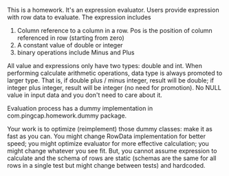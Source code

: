 This is a homework.
It's an expression evaluator. Users provide expression with row data to evaluate.
The expression includes 

1. Column reference to a column in a row. Pos is the position of column referenced in row (starting from zero)
2. A constant value of double or integer
3. binary operations include Minus and Plus

All value and expressions only have two types: double and int. When performing calculate arithmetic operations, data type is always promoted to larger type. That is, if double plus / minus integer, result will be double; if integer plus integer, result will be integer (no need for promotion).
No NULL value in input data and you don't need to care about it.

Evaluation process has a dummy implementation in com.pingcap.homework.dummy package. 

Your work is to optimize (reimplement) those dummy classes: make it as fast as you can. You might change RowData implementation for better speed; you might optimize evaluator for more effective calculation; you might change whatever you see fit.
But, you cannot assume expression to calculate and the schema of rows are static (schemas are the same for all rows in a single test but might change between tests) and hardcoded.

